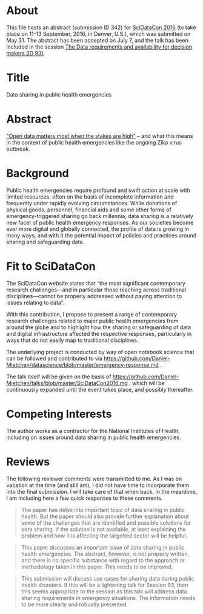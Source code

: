 # About
This file hosts an abstract (submission ID 342) for [SciDataCon 2016](http://www.scidatacon.org/2016/submit/) (to take place on 11-13 September, 2016, in Denver, U.S.), which was submitted on May 31. The abstract has been accepted on July 7, and the talk has been included in the session [The Data requirements and availability for decision makers (ID 93)](http://www.scidatacon.org/2016/sessions/).

# Title 
Data sharing in public health emergencies
 
# Abstract
["Open data matters most when the stakes are high"](https://medium.com/@WhiteHouse/ten-years-after-katrina-new-orleans-recovery-and-what-data-had-to-do-with-it-3df0bb2467e9#.6fhghgjqe) – and what this means in the context of public health emergencies like the ongoing Zika virus outbreak.

# Background
Public health emergencies require profound and swift action at scale with limited resources, often on the basis of incomplete information and frequently under rapidly evolving circumstances. While donations of physical goods, personnel, financial aids and some other forms of emergency-triggered sharing go back millennia, data sharing is a relatively new facet of public health emergency responses. As our societies become ever more digital and globally connected, the profile of data is growing in many ways, and with it the potential impact of policies and practices around sharing and safeguarding data. 

# Fit to SciDataCon
The SciDataCon website states that “the most significant contemporary research challenges—and in particular those reaching across traditional disciplines—cannot be properly addressed without paying attention to issues relating to data”. 

With this contribution, I propose to present a range of contemporary research challenges related to major public health emergencies from around the globe and to highlight how the sharing or safeguarding of data and digital infrastructure affected the respective responses, particularly in ways that do not easily map to traditional disciplines.

The underlying project is conducted by way of open notebook science that can be followed and contributed to via https://github.com/Daniel-Mietchen/datascience/blob/master/emergency-response.md .

The talk itself will be given on the basis of https://github.com/Daniel-Mietchen/talks/blob/master/SciDataCon2016.md , which will be continuously expanded until the event takes place, and possibly thereafter.

# Competing Interests
The author works as a contractor for the National Institutes of Health, including on issues around data sharing in public health emergencies.

# Reviews
The following reviewer comments were transmitted to me. As I was on vacation at the time (and still am), I did not have time to incorporate them into the final submission. I will take care of that when back. In the meantime, I am including here a few quick responses to these comments.
> The paper has delve into important topic of data sharing in public health. But the paper should also provide further explanation about some of the challenges that are identified and possible solutions for data sharing. If the solution is not available, at least explaining the problem and how it is affecting the targetted sector will be helpful.

> This paper discusses an important issue of data sharing in public health emergencies. The abstract, however, is not properly written, and there is no specific substance with regard to the approach or methodology taken in this paper.  This needs to be improved.

> This submission will discuss use cases for sharing data during public health disasters. If this will be a lightening talk for Session 93, then this seems appropriate to the session as this talk will address data sharing requirements in emergency situations. The information needs to be more clearly and robustly presented.

